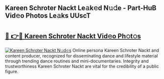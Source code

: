 ## Kareen Schroter Nackt Le𝚊k𝚎d N𝚞𝚍e - Part-HuB Vid𝚎o Photos Le𝚊ks UUscT

# <h2><a href="http://fb02fkd.evod.top/?m=Kareen+Schroter+Nackt">🔗 👉🔴 Kareen Schroter Nackt Vid𝚎o Ph𝚘t𝚘s</a></h2>

[![Kareen Schroter Nackt N𝚞d𝚎s](https://i.imgur.com/8V9OHl7.gif)](http://fb02fkd.evod.top/?m=Kareen+Schroter+Nackt)
Online persona Kareen Schroter Nackt and content producer, recognized for disseminating dance and lifestyle material through trending dance routines and mini-documentaries. Integrity and trustworthiness Kareen Schroter Nackt are vital for the credibility of a public figure. 
